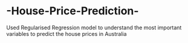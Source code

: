 # -House-Price-Prediction-
Used Regularised Regression model to understand the most important variables to predict the house prices in Australia
